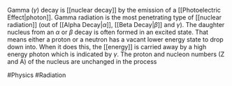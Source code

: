 Gamma ($\gamma$) decay is [[nuclear decay]] by the emission of a [[Photoelectric Effect|photon]]. Gamma radiation is the most penetrating type of [[nuclear radiation]] (out of [[Alpha Decay|$\alpha$]], [[Beta Decay|$\beta$]] and $\gamma$). The daughter nucleus from an $\alpha$ or $\beta$ decay is often formed in an excited state. That means either a proton or a neutron has a vacant lower energy state to drop down into. When it does this, the [[energy]] is carried away by a high energy photon which is indicated by $\gamma$. The proton and nucleon numbers (Z and A) of the nucleus are unchanged in the process

#Physics #Radiation 